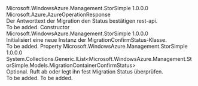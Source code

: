<Type Name="MigrationConfirmStatus" FullName="Microsoft.WindowsAzure.Management.StorSimple.Models.MigrationConfirmStatus">
  <TypeSignature Language="C#" Value="public class MigrationConfirmStatus : Microsoft.Azure.AzureOperationResponse" />
  <TypeSignature Language="ILAsm" Value=".class public auto ansi beforefieldinit MigrationConfirmStatus extends Microsoft.Azure.AzureOperationResponse" />
  <TypeSignature Language="DocId" Value="T:Microsoft.WindowsAzure.Management.StorSimple.Models.MigrationConfirmStatus" />
  <TypeSignature Language="VB.NET" Value="Public Class MigrationConfirmStatus&#xA;Inherits AzureOperationResponse" />
  <TypeSignature Language="F#" Value="type MigrationConfirmStatus = class&#xA;    inherit AzureOperationResponse" />
  <AssemblyInfo>
    <AssemblyName>Microsoft.WindowsAzure.Management.StorSimple</AssemblyName>
    <AssemblyVersion>1.0.0.0</AssemblyVersion>
  </AssemblyInfo>
  <Base>
    <BaseTypeName>Microsoft.Azure.AzureOperationResponse</BaseTypeName>
  </Base>
  <Interfaces />
  <Docs>
    <summary>
            Der Antworttext der Migration den Status bestätigen rest-api.
            </summary>
    <remarks>To be added.</remarks>
  </Docs>
  <Members>
    <Member MemberName=".ctor">
      <MemberSignature Language="C#" Value="public MigrationConfirmStatus ();" />
      <MemberSignature Language="ILAsm" Value=".method public hidebysig specialname rtspecialname instance void .ctor() cil managed" />
      <MemberSignature Language="DocId" Value="M:Microsoft.WindowsAzure.Management.StorSimple.Models.MigrationConfirmStatus.#ctor" />
      <MemberSignature Language="VB.NET" Value="Public Sub New ()" />
      <MemberType>Constructor</MemberType>
      <AssemblyInfo>
        <AssemblyName>Microsoft.WindowsAzure.Management.StorSimple</AssemblyName>
        <AssemblyVersion>1.0.0.0</AssemblyVersion>
      </AssemblyInfo>
      <Parameters />
      <Docs>
        <summary>
            Initialisiert eine neue Instanz der MigrationConfirmStatus-Klasse.
            </summary>
        <remarks>To be added.</remarks>
      </Docs>
    </Member>
    <Member MemberName="ContainerConfirmStatus">
      <MemberSignature Language="C#" Value="public System.Collections.Generic.IList&lt;Microsoft.WindowsAzure.Management.StorSimple.Models.MigrationContainerConfirmStatus&gt; ContainerConfirmStatus { get; set; }" />
      <MemberSignature Language="ILAsm" Value=".property instance class System.Collections.Generic.IList`1&lt;class Microsoft.WindowsAzure.Management.StorSimple.Models.MigrationContainerConfirmStatus&gt; ContainerConfirmStatus" />
      <MemberSignature Language="DocId" Value="P:Microsoft.WindowsAzure.Management.StorSimple.Models.MigrationConfirmStatus.ContainerConfirmStatus" />
      <MemberSignature Language="VB.NET" Value="Public Property ContainerConfirmStatus As IList(Of MigrationContainerConfirmStatus)" />
      <MemberSignature Language="F#" Value="member this.ContainerConfirmStatus : System.Collections.Generic.IList&lt;Microsoft.WindowsAzure.Management.StorSimple.Models.MigrationContainerConfirmStatus&gt; with get, set" Usage="Microsoft.WindowsAzure.Management.StorSimple.Models.MigrationConfirmStatus.ContainerConfirmStatus" />
      <MemberType>Property</MemberType>
      <AssemblyInfo>
        <AssemblyName>Microsoft.WindowsAzure.Management.StorSimple</AssemblyName>
        <AssemblyVersion>1.0.0.0</AssemblyVersion>
      </AssemblyInfo>
      <ReturnValue>
        <ReturnType>System.Collections.Generic.IList&lt;Microsoft.WindowsAzure.Management.StorSimple.Models.MigrationContainerConfirmStatus&gt;</ReturnType>
      </ReturnValue>
      <Docs>
        <summary>
            Optional. Ruft ab oder legt ihn fest Migration Status überprüfen.
            </summary>
        <value>To be added.</value>
        <remarks>To be added.</remarks>
      </Docs>
    </Member>
  </Members>
</Type>